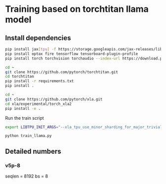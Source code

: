 Training based on torchtitan llama model
====================================

## Install dependencies

```bash
pip install jax[tpu] -f https://storage.googleapis.com/jax-releases/libtpu_releases.html
pip install optax fire tensorflow tensorboard-plugin-profile
pip install torch torchvision torchaudio --index-url https://download.pytorch.org/whl/cpu

cd ~
git clone https://github.com/pytorch/torchtitan.git
cd torchtitan
pip install -r requirements.txt
pip install .

cd ~
git clone https://github.com/pytorch/xla.git
cd xla/experimental/torch_xla2
pip install -e .
```

Run the train script

```bash
export LIBTPU_INIT_ARGS="--xla_tpu_use_minor_sharding_for_major_trivial_input=true --xla_tpu_relayout_group_size_threshold_for_reduce_scatter=1 --xla_tpu_scoped_vmem_limit_kib=98304 --xla_tpu_enable_data_parallel_all_reduce_opt=true --xla_tpu_data_parallel_opt_different_sized_ops=true --xla_tpu_enable_async_collective_fusion=true --xla_tpu_enable_async_collective_fusion_fuse_all_gather=true --xla_tpu_enable_async_collective_fusion_multiple_steps=true --xla_tpu_overlap_compute_collective_tc=true --xla_enable_async_all_gather=true"

python train_llama.py
```



## Detailed numbers

### v5p-8

seqlen = 8192
bs = 8
